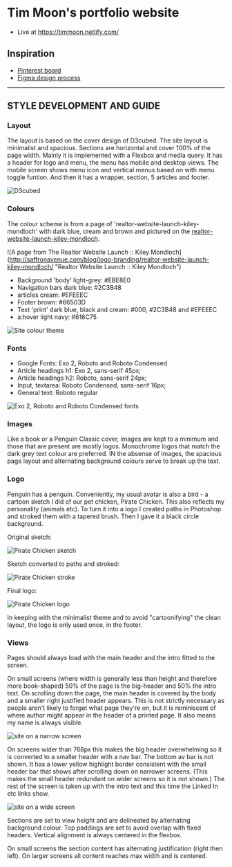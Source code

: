 # Tim Moon's portfolio website
- Live at https://timmoon.netlify.com/

## Inspiration
 - [Pinterest board](https://www.pinterest.com.au/timmoon7/profile/)
 - [Figma design process](https://www.figma.com/file/GYrWtTlwfKlj7BBjGMvcdXbh/MyProfile)

---
## STYLE DEVELOPMENT AND GUIDE
### Layout
The layout is based on the cover design of D3cubed. The site layout is minimalist and spacious. Sections are horizontal and cover 100% of the page width. Mainly it is implemented with a Flexbox and media query. It has a header for logo and menu, the menu has mobile and desktop views. The mobile screen shows menu icon and vertical menus based on with menu toggle funtion. And then it has a wrapper, section, 5 articles and footer.

![D3cubed](http://demos.q-themes.net/dcubed/v1.1/#home "D3cubed, web design company")

### Colours
The colour scheme is from a page of 'realtor-website-launch-kiley-mondloch' with dark blue, cream and brown and pictured on the [realtor-website-launch-kiley-mondloch](https://www.pinterest.com.au/pin/791648440723495868/).

![A page from The Realtor Website Launch :: Kiley Mondloch] (http://saffronavenue.com/blog/logo-branding/realtor-website-launch-kiley-mondloch/ "Realtor Website Launch :: Kiley Mondloch")

 - Background 'body' light-grey: #EBE8E0
 - Navigation bars dark blue: #2C3B48
 - articles cream: #EFEEEC
 - Footer brown: #66503D
 - Text 'print' dark blue, black and cream: #000, #2C3B48 and #EFEEEC
 - a:hover light navy: #616C75

![Site colour theme](https://github.com/timmoon7/profile/tree/master/assets/img/colors.png "Site colour theme")

### Fonts
 - Google Fonts: Exo 2, Roboto and Roboto Condensed
 - Article headings h1: Exo 2, sans-serif 45px;
 - Article headings h2: Roboto, sans-serif 24px;
 - Input, textarea: Roboto Condensed, sans-serif 16px;
 - General text: Roboto regular

![Exo 2, Roboto and Roboto Condensed fonts](https://https://github.com/timmoon7/profile/tree/master/assets/img/colors.png "Exo 2, Roboto and Roboto Condensed fonts")
 
### Images
Like a book or a Penguin Classic cover, images are kept to a minimum and those that are present are mostly logos. Monochrome logos that match the dark grey text colour are preferred. IN the absense of images, the spacious page layout and alternating background colours serve to break up the text.

### Logo
Penguin has a penguin. Conveniently, my usual avatar is also a bird - a cartoon sketch I did of our pet chicken, Pirate Chicken. This also reflects my personality (animals etc). To turn it into a logo I created paths in Photoshop and stroked them with a tapered brush. Then I gave it a black circle background.

Original sketch:

![Pirate Chicken sketch](https://github.com/Simbidion/portfolio-website/blob/master/assets/img/piratechicken-sketch.jpg?raw=true "Pirate Chicken sketch")

Sketch converted to paths and stroked:

![Pirate Chicken stroke](https://github.com/Simbidion/portfolio-website/blob/master/assets/img/piratechicken-stroke.png?raw=true "Pirate Chicken stroke")

Final logo:

![Pirate Chicken logo](https://github.com/Simbidion/portfolio-website/blob/master/assets/img/pirateroundtrans.png?raw=true "Pirate Chicken logo")

In keeping with the minimalist theme and to avoid "cartoonifying" the clean layout, the logo is only used once, in the footer.

### Views
Pages should always load with the main header and the intro fitted to the screen.

On small screens (where width is generally less than height and therefore more book-shaped) 50% of the page is the big-header and 50% the intro text. On scrolling down the page, the main header is covered by the body and a smaller right justified header appears. This is not strictly necessary as people aren't likely to forget what page they're on, but it is reminiscent of where author might appear in the header of a printed page. It also means my name is always visible.

![site on a narrow screen](https://github.com/Simbidion/portfolio-website/blob/master/assets/img/narrow-shot.png?raw=true "site on a narrow screen")

On screens wider than 768px this makes the big header overwhelming so it is converted to a smaller header with a nav bar. The bottom av bar is not shown. It has a lower yellow highlight border consistent with the small header bar that shows after scrolling down on narrower screens. (This makes the small header redundant on wider screens so it is not shown.) The rest of the screen is taken up with the intro text and this time the Linked In etc links show.

![site on a wide screen](https://github.com/Simbidion/portfolio-website/blob/master/assets/img/wide-shot.png?raw=true "site on a wide screen")

Sections are set to view height and are delineated by alternating background colour. Top paddings are set to avoid overlap with fixed headers. Vertical alignment is always centered in the flexbox.

On small screens the section content has alternating justification (right then left). On larger screens all content reaches max width and is centered.  